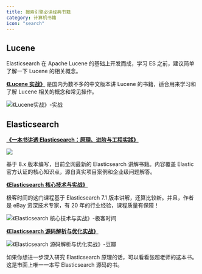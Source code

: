 ```yaml
---
title: 搜索引擎必读经典书籍
category: 计算机书籍
icon: "search"
---
```


## Lucene

Elasticsearch 在 Apache Lucene 的基础上开发而成，学习 ES 之前，建议简单了解一下 Lucene 的相关概念。

**[《Lucene 实战》](https://book.douban.com/subject/6440615/)** 是国内为数不多的中文版本讲 Lucene 的书籍，适合用来学习和了解 Lucene 相关的概念和常见操作。

![《Lucene实战》-实战](https://oss.javaguide.cn/github/javaguide/books/vAJkdYEyol4e6Nr.png)

## Elasticsearch

**[《一本书讲透 Elasticsearch：原理、进阶与工程实践》](https://book.douban.com/subject/36716996/)**

![](https://oss.javaguide.cn/github/javaguide/books/one-book-guide-to-elasticsearch.png)

基于 8.x 版本编写，目前全网最新的 Elasticsearch 讲解书籍。内容覆盖 Elastic 官方认证的核心知识点，源自真实项目案例和企业级问题解答。

**[《Elasticsearch 核心技术与实战》](http://gk.link/a/10bcT "《Elasticsearch 核心技术与实战》")**

极客时间的这门课程基于 Elasticsearch 7.1 版本讲解，还算比较新。并且，作者是 eBay 资深技术专家，有 20 年的行业经验，课程质量有保障！

![《Elasticsearch 核心技术与实战》-极客时间](https://oss.javaguide.cn/github/javaguide/csdn/20210420231125225.png)

**[《Elasticsearch 源码解析与优化实战》](https://book.douban.com/subject/30386800/)**

![《Elasticsearch 源码解析与优化实战》-豆瓣](https://oss.javaguide.cn/p3-juejin/f856485931a945639d5c23aaed74fb38~tplv-k3u1fbpfcp-zoom-1.png)

如果你想进一步深入研究 Elasticsearch 原理的话，可以看看张超老师的这本书。这是市面上唯一一本写 Elasticsearch 源码的书。
